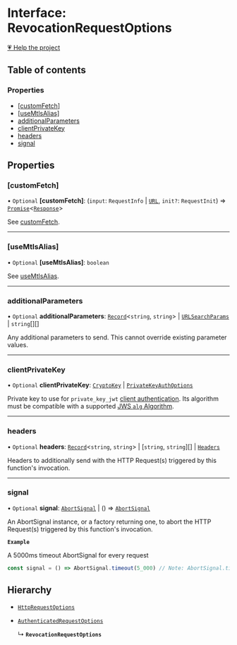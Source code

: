 # Interface: RevocationRequestOptions

[💗 Help the project](https://github.com/sponsors/panva)

## Table of contents

### Properties

- [[customFetch]](RevocationRequestOptions.md#customfetch)
- [[useMtlsAlias]](RevocationRequestOptions.md#usemtlsalias)
- [additionalParameters](RevocationRequestOptions.md#additionalparameters)
- [clientPrivateKey](RevocationRequestOptions.md#clientprivatekey)
- [headers](RevocationRequestOptions.md#headers)
- [signal](RevocationRequestOptions.md#signal)

## Properties

### [customFetch]

• `Optional` **[customFetch]**: (`input`: `RequestInfo` \| [`URL`]( https://developer.mozilla.org/docs/Web/API/URL ), `init?`: `RequestInit`) => [`Promise`]( https://developer.mozilla.org/docs/Web/JavaScript/Reference/Global_Objects/Promise )\<[`Response`]( https://developer.mozilla.org/docs/Web/API/Response )\>

See [customFetch](../variables/customFetch.md).

___

### [useMtlsAlias]

• `Optional` **[useMtlsAlias]**: `boolean`

See [useMtlsAlias](../variables/useMtlsAlias.md).

___

### additionalParameters

• `Optional` **additionalParameters**: [`Record`]( https://www.typescriptlang.org/docs/handbook/utility-types.html#recordkeys-type )\<`string`, `string`\> \| [`URLSearchParams`]( https://developer.mozilla.org/docs/Web/API/URLSearchParams ) \| `string`[][]

Any additional parameters to send. This cannot override existing parameter values.

___

### clientPrivateKey

• `Optional` **clientPrivateKey**: [`CryptoKey`]( https://developer.mozilla.org/docs/Web/API/CryptoKey ) \| [`PrivateKeyAuthOptions`](PrivateKeyAuthOptions.md)

Private key to use for `private_key_jwt`
[client authentication](../types/ClientAuthenticationMethod.md). Its algorithm must be compatible with
a supported [JWS `alg` Algorithm](../types/JWSAlgorithm.md).

___

### headers

• `Optional` **headers**: [`Record`]( https://www.typescriptlang.org/docs/handbook/utility-types.html#recordkeys-type )\<`string`, `string`\> \| [`string`, `string`][] \| [`Headers`]( https://developer.mozilla.org/docs/Web/API/Headers )

Headers to additionally send with the HTTP Request(s) triggered by this function's invocation.

___

### signal

• `Optional` **signal**: [`AbortSignal`]( https://developer.mozilla.org/docs/Web/API/AbortSignal ) \| () => [`AbortSignal`]( https://developer.mozilla.org/docs/Web/API/AbortSignal )

An AbortSignal instance, or a factory returning one, to abort the HTTP Request(s) triggered by
this function's invocation.

**`Example`**

A 5000ms timeout AbortSignal for every request

```js
const signal = () => AbortSignal.timeout(5_000) // Note: AbortSignal.timeout may not yet be available in all runtimes.
```

## Hierarchy

- [`HttpRequestOptions`](HttpRequestOptions.md)

- [`AuthenticatedRequestOptions`](AuthenticatedRequestOptions.md)

  ↳ **`RevocationRequestOptions`**
